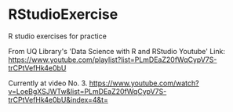 # RStudioExercise
R studio exercises for practice

From UQ Library's 'Data Science with R and RStudio Youtube'
Link: https://www.youtube.com/playlist?list=PLmDEaZ20fWqCypV7S-trCPtVefHk4e0bU

Currently at video No. 3. https://www.youtube.com/watch?v=LoeBgXSJWTw&list=PLmDEaZ20fWqCypV7S-trCPtVefHk4e0bU&index=4&t=

